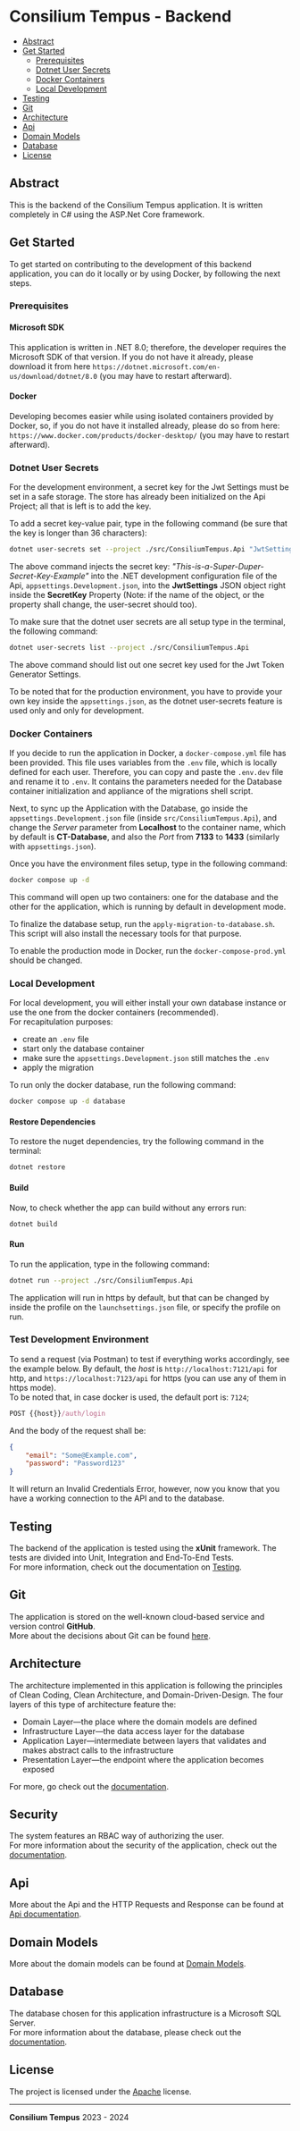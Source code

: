 # Consilium Tempus - Backend

- [Abstract](#abstract)
- [Get Started](#get-started)
    - [Prerequisites](#prerequisites)
    - [Dotnet User Secrets](#dotnet-user-secrets)
    - [Docker Containers](#docker-containers)
    - [Local Development](#local-development)
- [Testing](#testing)
- [Git](#git)
- [Architecture](#architecture)
- [Api](#api)
- [Domain Models](#domain-models)
- [Database](#database)
- [License](#license)

## Abstract

This is the backend of the Consilium Tempus application. It is written completely in C# using the ASP.Net Core framework.

## Get Started

To get started on contributing to the development of this backend application,
you can do it locally or by using Docker, 
by following the next steps.

### Prerequisites

#### Microsoft SDK

This application is written in .NET 8.0; therefore, the developer requires the Microsoft SDK of that version. 
If you do not have it already, please download it from here `https://dotnet.microsoft.com/en-us/download/dotnet/8.0` 
(you may have to restart afterward).

#### Docker

Developing becomes easier while using isolated containers provided by Docker, so, 
if you do not have it installed already, please do so from here: 
`https://www.docker.com/products/docker-desktop/` (you may have to restart afterward).

### Dotnet User Secrets

For the development environment, a secret key for the Jwt Settings must be set in a safe storage. 
The store has already been initialized on the Api Project; all that is left is to add the key. 

To add a secret key-value pair, type in the following command (be sure that the key is longer than 36 characters):

```sh
dotnet user-secrets set --project ./src/ConsiliumTempus.Api "JwtSettings:SecretKey" "This-is-a-Super-Duper-Secret-Key-Example"
```

The above command injects the secret key: *"This-is-a-Super-Duper-Secret-Key-Example"* 
into the .NET development configuration file of the Api, `appsettings.Development.json`, 
into the **JwtSettings** JSON object right inside the **SecretKey** Property 
(Note: if the name of the object, or the property shall change, the user-secret should too).

To make sure that the dotnet user secrets are all setup type in the terminal, the following command:

```sh
dotnet user-secrets list --project ./src/ConsiliumTempus.Api
```

The above command should list out one secret key used for the Jwt Token Generator Settings.

To be noted that for the production environment, you have to provide your own key inside the `appsettings.json`, 
as the dotnet user-secrets feature is used only and only for development.

### Docker Containers

If you decide to run the application in Docker, a `docker-compose.yml` file has been provided. 
This file uses variables from the `.env` file, which is locally defined for each user. 
Therefore, you can copy and paste the `.env.dev` file and rename it to `.env`. 
It contains the parameters
needed for the Database container initialization and appliance of the migrations shell script.

Next, to sync up the Application with the Database, 
go inside the `appsettings.Development.json` file (inside `src/ConsiliumTempus.Api`), 
and change the *Server* parameter from **Localhost** to the container name, 
which by default is **CT-Database**, and also the *Port* from **7133** to **1433**
(similarly with `appsettings.json`).

Once you have the environment files setup, type in the following command:

```sh
docker compose up -d
```

This command will open up two containers: one for the database and the other for the application,
which is running by default in development mode.

To finalize the database setup, run the `apply-migration-to-database.sh`. 
<br>
This script will also install the necessary tools for that purpose.

To enable the production mode in Docker, run the `docker-compose-prod.yml` should be changed.

### Local Development

For local development, you will either install your own database instance or use the one from the docker containers
(recommended).
<br>
For recapitulation purposes:
- create an `.env` file
- start only the database container 
- make sure the `appsettings.Development.json` still matches the `.env`
- apply the migration

To run only the docker database, run the following command:

```sh
docker compose up -d database
```

#### Restore Dependencies

To restore the nuget dependencies, try the following command in the terminal:

```sh
dotnet restore
```

#### Build

Now, to check whether the app can build without any errors run:

```sh
dotnet build
```

#### Run

To run the application, type in the following command:

```sh
dotnet run --project ./src/ConsiliumTempus.Api
```

The application will run in https by default, but that can be changed by inside the profile on the `launchsettings.json` file, or specify the profile on run.

### Test Development Environment

To send a request (via Postman) to test if everything works accordingly, see the example below.
By default, the *host* is `http://localhost:7121/api` for http,
and `https://localhost:7123/api` for https (you can use any of them in https mode).
<br>
To be noted that, in case docker is used, the default port is: `7124`;

```js
POST {{host}}/auth/login
```

And the body of the request shall be:

```json
{
    "email": "Some@Example.com",
    "password": "Password123"
}
```

It will return an Invalid Credentials Error, however, now you know that you have a working connection to the API and to the database.

## Testing

The backend of the application is tested using the **xUnit** framework. 
The tests are divided into Unit, Integration and End-To-End Tests.
<br> 
For more information, check out the documentation on [Testing](docs/Testing.md).

## Git

The application is stored on the well-known cloud-based service and version control **GitHub**.
<br>
More about the decisions about Git can be found [here](docs/Git.md).

## Architecture

The architecture implemented in this application is following the principles of Clean Coding,
Clean Architecture, and Domain-Driven-Design. 
The four layers of this type of architecture feature the:
- Domain Layer—the place where the domain models are defined
- Infrastructure Layer—the data access layer for the database
- Application Layer—intermediate between layers that validates and makes abstract calls to the infrastructure
- Presentation Layer—the endpoint where the application becomes exposed

For more, go check out the [documentation](docs/Architecture.md).

## Security

The system features an RBAC way of authorizing the user.
<br>
For more information about the security of the application, check out the [documentation](docs/Security.md).

## Api

More about the Api and the HTTP Requests and Response can be found at [Api documentation](docs/Api.md).

## Domain Models

More about the domain models can be found at [Domain Models](docs/Domain.md).

## Database

The database chosen for this application infrastructure is a Microsoft SQL Server. 
<br>
For more information about the database, please check out the [documentation](docs/Database.md). 

## License

The project is licensed under the [Apache](https://www.apache.org/licenses/LICENSE-2.0) license.

---

**Consilium Tempus** 2023 - 2024